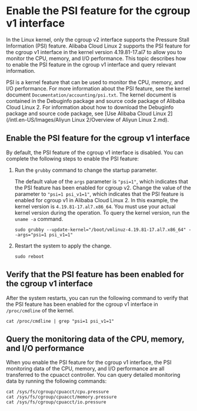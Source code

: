 # Enable the PSI feature for the cgroup v1 interface

In the Linux kernel, only the cgroup v2 interface supports the Pressure Stall Information \(PSI\) feature. Alibaba Cloud Linux 2 supports the PSI feature for the cgroup v1 interface in the kernel version 4.19.81-17.al7 to allow you to monitor the CPU, memory, and I/O performance. This topic describes how to enable the PSI feature in the cgroup v1 interface and query relevant information.

PSI is a kernel feature that can be used to monitor the CPU, memory, and I/O performance. For more information about the PSI feature, see the kernel document `Documentation/accounting/psi.txt`. The kernel document is contained in the Debuginfo package and source code package of Alibaba Cloud Linux 2. For information about how to download the Debuginfo package and source code package, see [Use Alibaba Cloud Linux 2](/intl.en-US/Images/Aliyun Linux 2/Overview of Aliyun Linux 2.md).

## Enable the PSI feature for the cgroup v1 interface

By default, the PSI feature of the cgroup v1 interface is disabled. You can complete the following steps to enable the PSI feature:

1.  Run the `grubby` command to change the startup parameter.

    The default value of the `args` parameter is `"psi=1"`, which indicates that the PSI feature has been enabled for cgroup v2. Change the value of the parameter to `"psi=1 psi_v1=1"`, which indicates that the PSI feature is enabled for cgroup v1 in Alibaba Cloud Linux 2. In this example, the kernel version is `4.19.81-17.al7.x86_64`. You must use your actual kernel version during the operation. To query the kernel version, run the `uname -a` command.

    ```
    sudo grubby --update-kernel="/boot/vmlinuz-4.19.81-17.al7.x86_64" --args="psi=1 psi_v1=1"
    ```

2.  Restart the system to apply the change.

    ```
    sudo reboot
    ```


## Verify that the PSI feature has been enabled for the cgroup v1 interface

After the system restarts, you can run the following command to verify that the PSI feature has been enabled for the cgroup v1 interface in `/proc/cmdline` of the kernel.

```
cat /proc/cmdline | grep "psi=1 psi_v1=1"
```

## Query the monitoring data of the CPU, memory, and I/O performance

When you enable the PSI feature for the cgroup v1 interface, the PSI monitoring data of the CPU, memory, and I/O performance are all transferred to the cpuacct controller. You can query detailed monitoring data by running the following commands:

```
cat /sys/fs/cgroup/cpuacct/cpu.pressure
cat /sys/fs/cgroup/cpuacct/memory.pressure
cat /sys/fs/cgroup/cpuacct/io.pressure
```

